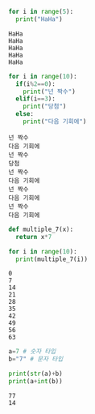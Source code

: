 ```python
for i in range(5):
  print("HaHa")
```

    HaHa
    HaHa
    HaHa
    HaHa
    HaHa
    


```python
for i in range(10):
  if(i%2==0):
    print("넌 짝수")
  elif(i==3):
    print("당첨")
  else:
    print("다음 기회에")
```

    넌 짝수
    다음 기회에
    넌 짝수
    당첨
    넌 짝수
    다음 기회에
    넌 짝수
    다음 기회에
    넌 짝수
    다음 기회에
    


```python
def multiple_7(x):
  return x*7

for i in range(10):
  print(multiple_7(i))
```

    0
    7
    14
    21
    28
    35
    42
    49
    56
    63
    


```python
a=7 # 숫자 타입
b="7" # 문자 타입

print(str(a)+b)
print(a+int(b))
```

    77
    14
    


```python

```
